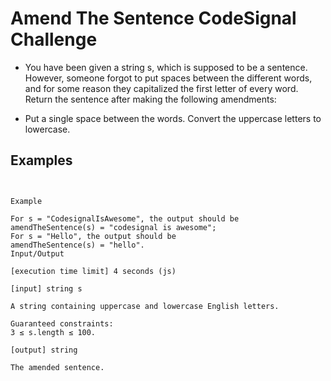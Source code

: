 # Amend The Sentence CodeSignal Challenge
- You have been given a string s, which is supposed to be a sentence. However, someone forgot to put spaces between the different words, and for some reason they capitalized the first letter of every word. Return the sentence after making the following amendments:

- Put a single space between the words.
Convert the uppercase letters to lowercase.

## Examples

```


Example

For s = "CodesignalIsAwesome", the output should be
amendTheSentence(s) = "codesignal is awesome";
For s = "Hello", the output should be
amendTheSentence(s) = "hello".
Input/Output

[execution time limit] 4 seconds (js)

[input] string s

A string containing uppercase and lowercase English letters.

Guaranteed constraints:
3 ≤ s.length ≤ 100.

[output] string

The amended sentence.



```
